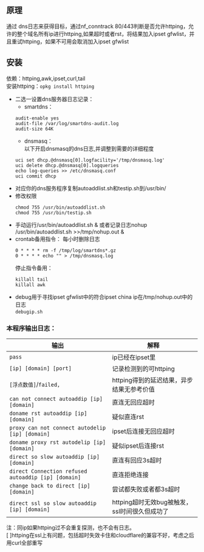 ## 原理
通过 dns日志来获得目标，通过nf_conntrack 80/443判断是否允许httping，允许的整个域名所有ip进行httping,如果超时或者rst，将结果加入ipset gfwlist，并且重试httping，如果不可用会取消加入ipset gfwlist</br>
## 安装
依赖：httping,awk,ipset,curl,tail
</br>
安装httping：`opkg install httping`
</br>
- 二选一设置dns服务器日志记录：
  - smartdns：
  ```
  audit-enable yes
  audit-file /var/log/smartdns-audit.log
  audit-size 64K
  ```
  - dnsmasq：</br>
  以下开启dnsmasq的dns日志,并调整到需要的详细程度
  ```
  uci set dhcp.@dnsmasq[0].logfacility='/tmp/dnsmasq.log'
  uci delete dhcp.@dnsmasq[0].logqueries
  echo log-queries >> /etc/dnsmasq.conf
  uci commit dhcp
  ```
- 对应你的dns服务程序复制autoaddlist.sh和testip.sh到/usr/bin/
- 修改权限
  ```
  chmod 755 /usr/bin/autoaddlist.sh
  chmod 755 /usr/bin/testip.sh
  ```
- 手动运行/usr/bin/autoaddlist.sh &
  或者记录日志nohup /usr/bin/autoaddlist.sh >>/tmp/nohup.out &
- crontab备用指令：
  每小时删除日志
  ```
  0 * * * * rm -f /tmp/log/smartdns*.gz
  0 * * * * echo "" > /tmp/dnsmasq.log
  ```
  停止指令备用：
  ```
  killall tail
  killall awk
  ```
- debug用于寻找ipset gfwlist中的符合ipset china ip在/tmp/nohup.out中的日志<br>
  `debugip.sh`
### 本程序输出日志：

|输出|解释
| -|-
| `pass` | ip已经在ipset里
| `[ip] [domain] [port]` | 记录检测到的可httping
| `[浮点数值]`/`failed,` | httping得到的延迟结果，异步结果无参考价值
| `can not connect autoaddip [ip] [domain]` | 直连无回应超时
| `doname rst autoaddip [ip] [domain]` | 疑似直连rst
| `proxy can not connect autodelip [ip] [domain]` | ipset后连接无回应超时
| `doname proxy rst autodelip [ip] [domain]` | 疑似ipset后连接rst
| `direct so slow autoaddip [ip] [domain]` | 直连有回应3s超时
| `direct Connection refused autoaddip [ip] [domain]` | 直连拒绝连接
| `change back to direct [ip] [domain]` | 尝试都失败或者都3s超时
| `direct ssl so slow autoaddip [ip] [domain]` | httping超时无效bug被触发，ssl时间很久但成功了
注：同ip如果httping过不会重复探测，也不会有日志。</br>
[ ]httping在ssl上有问题，包括超时失效卡住和cloudflare的兼容不好，考虑之后用curl全部重写